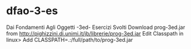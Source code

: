 dfao-3-es
=========

Dai Fondamenti Agli Oggetti -3ed- Esercizi Svolti
Download prog-3ed.jar from http://pighizzini.di.unimi.it/jb/librerie/prog-3ed.jar
Edit Classpath in linux>
Add CLASSPATH=.:/full/path/to/prog-3ed.jar

